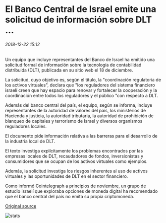 # El Banco Central de Israel emite una solicitud de información sobre DLT ...

###### 2018-12-22 15:12

Un equipo que incluye representantes del Banco de Israel ha emitido una solicitud formal de información sobre la tecnología de contabilidad distribuida (DLT), publicada en su sitio web el 18 de diciembre.

La solicitud, cuyo objetivo es, según el título, la "coordinación regulatoria de los activos virtuales", declara que "los reguladores del sistema financiero israelí creen que hay espacio para renovar y fortalecer la cooperación y la coordinación entre todos los reguladores y el público "con respecto a DLT.

Además del banco central del país, el equipo, según se informa, incluye representantes de la autoridad de valores del país, los ministerios de Hacienda y justicia, la autoridad tributaria, la autoridad de prohibición de blanqueo de capitales y terrorismo de Israel y diversos organismos reguladores locales.

El documento pide información relativa a las barreras para el desarrollo de la industria local de DLT.

El texto investiga explícitamente los problemas encontrados por las empresas locales de DLT, recaudadores de fondos, inversionistas y consumidores que se ocupan de los activos virtuales como ejemplos.

Además, la solicitud investiga los riesgos inherentes al uso de activos virtuales y las oportunidades de DLT en el sector financiero.

Como informó Cointelegraph a principios de noviembre, un grupo de estudio israelí que exploraba opciones de moneda digital ha recomendado que el banco central del país no emita su propia criptomoneda.

[Original source](https://cointelegraph.com/news/israels-central-bank-issues-request-for-information-on-dlt)

![stats](https://c.statcounter.com/11760860/0/a89fa40b/1/ "stats")